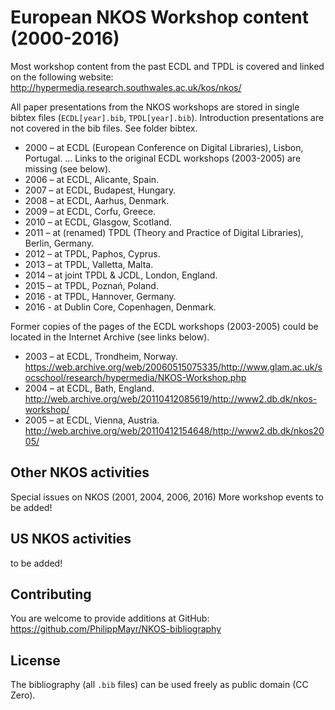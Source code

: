 # European NKOS Workshop content (2000-2016)

Most workshop content from the past ECDL and TPDL is covered and linked on the following website:
<http://hypermedia.research.southwales.ac.uk/kos/nkos/>

All paper presentations from the NKOS workshops are stored in single bibtex files (`ECDL[year].bib`, `TPDL[year].bib`). Introduction presentations are not covered in the bib files. See folder bibtex.

* 2000 – at ECDL (European Conference on Digital Libraries), Lisbon, Portugal.
... Links to the original ECDL workshops (2003-2005) are missing (see below). 
* 2006 – at ECDL, Alicante, Spain.
* 2007 – at ECDL, Budapest, Hungary.
* 2008 – at ECDL, Aarhus, Denmark.
* 2009 – at ECDL, Corfu, Greece.
* 2010 – at ECDL, Glasgow, Scotland.
* 2011 – at (renamed) TPDL (Theory and Practice of Digital Libraries), Berlin, Germany.
* 2012 – at TPDL, Paphos, Cyprus.
* 2013 – at TPDL, Valletta, Malta.
* 2014 – at joint TPDL & JCDL, London, England.
* 2015 – at TPDL, Poznań, Poland.
* 2016 - at TPDL, Hannover, Germany.
* 2016 - at Dublin Core, Copenhagen, Denmark.

Former copies of the pages of the ECDL workshops (2003-2005) could be located in the Internet Archive (see links below).

* 2003 – at ECDL, Trondheim, Norway. <https://web.archive.org/web/20060515075335/http://www.glam.ac.uk/socschool/research/hypermedia/NKOS-Workshop.php>
* 2004 – at ECDL, Bath, England. <http://web.archive.org/web/20110412085619/http://www2.db.dk/nkos-workshop/>
* 2005 – at ECDL, Vienna, Austria. <http://web.archive.org/web/20110412154648/http://www2.db.dk/nkos2005/>

## Other NKOS activities
Special issues on NKOS (2001, 2004, 2006, 2016)
More workshop events to be added!

## US NKOS activities
to be added!

## Contributing

You are welcome to provide additions at GitHub: <https://github.com/PhilippMayr/NKOS-bibliography>

## License

The bibliography (all `.bib` files) can be used freely as public domain (CC Zero).

